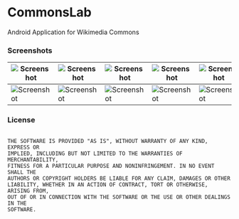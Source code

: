 # CommonsLab

Android Application for Wikimedia Commons 


### Screenshots 

|![Screenshot](https://github.com/valdio/CommonsLab/blob/master/Screenshots/Screenshot_1489774698.png)|![Screenshot](https://github.com/valdio/CommonsLab/blob/master/Screenshots/Screenshot_1489776167.png)|![Screenshot](https://github.com/valdio/CommonsLab/blob/master/Screenshots/Screenshot_1489776217.png)|![Screenshot](https://github.com/valdio/CommonsLab/blob/master/Screenshots/Screenshot_1489775909.png)|![Screenshot](https://github.com/valdio/CommonsLab/blob/master/Screenshots/Screenshot_1490629495.png)|
| ------------- | ------------- | ------------- | ------------- | ------------- |
|![Screenshot](https://github.com/valdio/CommonsLab/blob/master/Screenshots/Screenshot_1489775256.png)|![Screenshot](https://github.com/valdio/CommonsLab/blob/master/Screenshots/Screenshot_1489775268.png)|![Screenshot](https://github.com/valdio/CommonsLab/blob/master/Screenshots/Screenshot_1489775375.png)|![Screenshot](https://github.com/valdio/CommonsLab/blob/master/Screenshots/Screenshot_1489775647.png)|![Screenshot](https://github.com/valdio/CommonsLab/blob/master/Screenshots/Screenshot_1489775866.png)|




### License

```

THE SOFTWARE IS PROVIDED "AS IS", WITHOUT WARRANTY OF ANY KIND, EXPRESS OR
IMPLIED, INCLUDING BUT NOT LIMITED TO THE WARRANTIES OF MERCHANTABILITY,
FITNESS FOR A PARTICULAR PURPOSE AND NONINFRINGEMENT. IN NO EVENT SHALL THE
AUTHORS OR COPYRIGHT HOLDERS BE LIABLE FOR ANY CLAIM, DAMAGES OR OTHER
LIABILITY, WHETHER IN AN ACTION OF CONTRACT, TORT OR OTHERWISE, ARISING FROM,
OUT OF OR IN CONNECTION WITH THE SOFTWARE OR THE USE OR OTHER DEALINGS IN THE
SOFTWARE.

```

